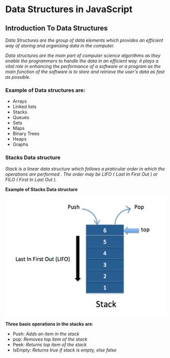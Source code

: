 # Data Structures in JavaScript

## Introduction To Data Structures

*Data Structures are the group of data elements which provides an efficient way of storing and organising data in the computer.*

*Data structures are the main part of computer science algorithms as they enable the programmers to handle the data in an efficient way. it plays a vital role in enhancing the performance of a software or a program as the main function of the software is to store and retrieve the user's data as fast as possible.*

### Example of Data structures are:

* Arrays
* Linked lists
* Stacks
* Queues
* Sets
* Maps
* Binary Trees
* Heaps
* Graphs

### Stacks Data structure

*Stack is a linear data structure which follows a praticular order in which the operations are performed . The order may be LIFO ( Last In First Out ) or FILO ( First In Last Out ).*

**Example of Stacks Data structure**

![Stacks Data structure](/src/stack.png)

**Three basic operations in the stacks are**:

* Push: *Adds an item in the stack*
* pop: *Removes top item of the stack*
* Peek: *Returns top item of the stack*
* IsEmpty: *Returns true if stack is empty, else false*